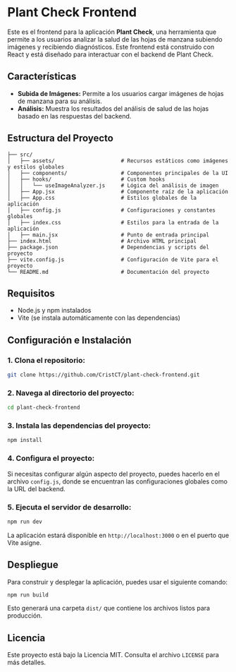 # Plant Check Frontend

Este es el frontend para la aplicación **Plant Check**, una herramienta que permite a los usuarios analizar la salud de las hojas de manzana subiendo imágenes y recibiendo diagnósticos. Este frontend está construido con React y está diseñado para interactuar con el backend de Plant Check.

## Características

- **Subida de Imágenes:** Permite a los usuarios cargar imágenes de hojas de manzana para su análisis.
- **Análisis:** Muestra los resultados del análisis de salud de las hojas basado en las respuestas del backend.

## Estructura del Proyecto

```plaintext
├── src/
│   ├── assets/                     # Recursos estáticos como imágenes y estilos globales
│   ├── components/                 # Componentes principales de la UI
│   ├── hooks/                      # Custom hooks
│   │   └── useImageAnalyzer.js     # Lógica del análisis de imagen
│   ├── App.jsx                     # Componente raíz de la aplicación
│   ├── App.css                     # Estilos globales de la aplicación
│   ├── config.js                   # Configuraciones y constantes globales
│   ├── index.css                   # Estilos para la entrada de la aplicación
│   ├── main.jsx                    # Punto de entrada principal
├── index.html                      # Archivo HTML principal
├── package.json                    # Dependencias y scripts del proyecto
├── vite.config.js                  # Configuración de Vite para el proyecto
└── README.md                       # Documentación del proyecto
```

## Requisitos

- Node.js y npm instalados
- Vite (se instala automáticamente con las dependencias)

## Configuración e Instalación

### 1. Clona el repositorio:

```bash
git clone https://github.com/CristCT/plant-check-frontend.git
```

### 2. Navega al directorio del proyecto:

```bash
cd plant-check-frontend
```

### 3. Instala las dependencias del proyecto:

```bash
npm install
```

### 4. Configura el proyecto:

Si necesitas configurar algún aspecto del proyecto, puedes hacerlo en el archivo `config.js`, donde se encuentran las configuraciones globales como la URL del backend.

### 5. Ejecuta el servidor de desarrollo:

```bash
npm run dev
```

La aplicación estará disponible en `http://localhost:3000` o en el puerto que Vite asigne.

## Despliegue

Para construir y desplegar la aplicación, puedes usar el siguiente comando:

```bash
npm run build
```

Esto generará una carpeta `dist/` que contiene los archivos listos para producción.

## Licencia

Este proyecto está bajo la Licencia MIT. Consulta el archivo `LICENSE` para más detalles.
